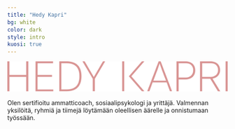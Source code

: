 ```yaml
---
title: "Hedy Kapri"
bg: white
color: dark
style: intro
kuosi: true
---
```

<img class="toplogo" src="img/HedyKapri.svg"/>

Olen sertifioitu ammatticoach, sosiaalipsykologi ja yrittäjä. Valmennan yksilöitä, ryhmiä ja tiimejä löytämään oleellisen äärelle ja onnistumaan työssään.

